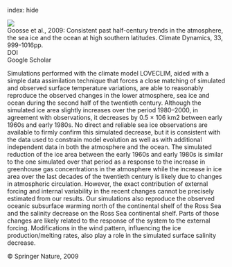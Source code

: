 index: hide

<div class="Citation">
    <div class="Citation-thumb CitationThumb-linked"  data-href="https://doi.org/10.1007/s00382-008-0500-9">
      <img src="https://static.claimspace.cloud/climate-study-static/refs/thumbs/10/Goosse_et_al_2009-thumb.png" />
    </div>

  <div class="Citation-body">
    <div class="Citation-text">Goosse et al., 2009: Consistent past half-century trends in the atmosphere, the sea ice and the ocean at high southern latitudes. <span class="Article-journal">Climate Dynamics, </span><span class="Article-volume">33, </span>999-1016pp.</div>
    <div class="Citation-links">
      <div class="CitationLink" data-href="https://doi.org/10.1007/s00382-008-0500-9">
        <div class="CitationLink-icon CitationLink-Doi"></div>
        <div class="CitationLink-text">DOI</div>
      </div>
      <div class="CitationLink" data-href="https://scholar.google.com/scholar?q=10.1007/s00382-008-0500-9">
        <div class="CitationLink-icon CitationLink-Scholar"></div>
        <div class="CitationLink-text">Google Scholar</div>
      </div>
    </div>
  </div>
</div>

Simulations performed with the climate model LOVECLIM, aided with a simple data assimilation technique that forces a close matching of simulated and observed surface temperature variations, are able to reasonably reproduce the observed changes in the lower atmosphere, sea ice and ocean during the second half of the twentieth century. Although the simulated ice area slightly increases over the period 1980–2000, in agreement with observations, it decreases by 0.5 × 106 km2 between early 1960s and early 1980s. No direct and reliable sea ice observations are available to firmly confirm this simulated decrease, but it is consistent with the data used to constrain model evolution as well as with additional independent data in both the atmosphere and the ocean. The simulated reduction of the ice area between the early 1960s and early 1980s is similar to the one simulated over that period as a response to the increase in greenhouse gas concentrations in the atmosphere while the increase in ice area over the last decades of the twentieth century is likely due to changes in atmospheric circulation. However, the exact contribution of external forcing and internal variability in the recent changes cannot be precisely estimated from our results. Our simulations also reproduce the observed oceanic subsurface warming north of the continental shelf of the Ross Sea and the salinity decrease on the Ross Sea continental shelf. Parts of those changes are likely related to the response of the system to the external forcing. Modifications in the wind pattern, influencing the ice production/melting rates, also play a role in the simulated surface salinity decrease.

<div class="Citation-copy">
&copy; Springer Nature, 2009
</div>